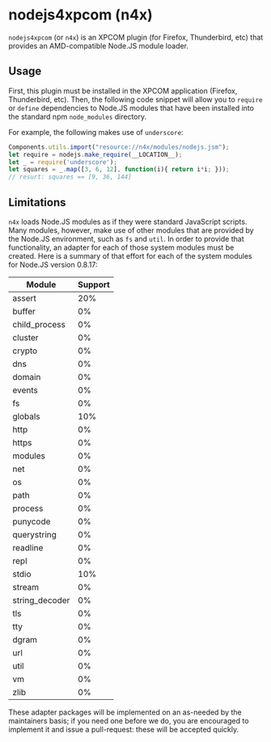 # nodejs4xpcom (n4x)

``nodejs4xpcom`` (or `n4x`) is an XPCOM plugin (for Firefox, Thunderbird,
etc) that provides an AMD-compatible Node.JS module loader.

## Usage

First, this plugin must be installed in the XPCOM application
(Firefox, Thunderbird, etc). Then, the following code snippet will
allow you to ``require`` or ``define`` dependencies to Node.JS modules
that have been installed into the standard npm ``node_modules``
directory.

For example, the following makes use of `underscore`:

``` js
Components.utils.import("resource://n4x/modules/nodejs.jsm");
let require = nodejs.make_require(__LOCATION__);
let _ = require('underscore');
let squares = _.map([3, 6, 12], function(i){ return i*i; }));
// resurt: squares == [9, 36, 144]
```

## Limitations

`n4x` loads Node.JS modules as if they were standard JavaScript
scripts. Many modules, however, make use of other modules that are
provided by the Node.JS environment, such as ``fs`` and ``util``. In
order to provide that functionality, an adapter for each of those
system modules must be created. Here is a summary of that effort for
each of the system modules for Node.JS version 0.8.17:

Module            | Support
----------------- | -------
assert            | 20%
buffer            | 0%
child_process     | 0%
cluster           | 0%
crypto            | 0%
dns               | 0%
domain            | 0%
events            | 0%
fs                | 0%
globals           | 10%
http              | 0%
https             | 0%
modules           | 0%
net               | 0%
os                | 0%
path              | 0%
process           | 0%
punycode          | 0%
querystring       | 0%
readline          | 0%
repl              | 0%
stdio             | 10%
stream            | 0%
string_decoder    | 0%
tls               | 0%
tty               | 0%
dgram             | 0%
url               | 0%
util              | 0%
vm                | 0%
zlib              | 0%

These adapter packages will be implemented on an as-needed by the
maintainers basis; if you need one before we do, you are encouraged to
implement it and issue a pull-request: these will be accepted quickly.
